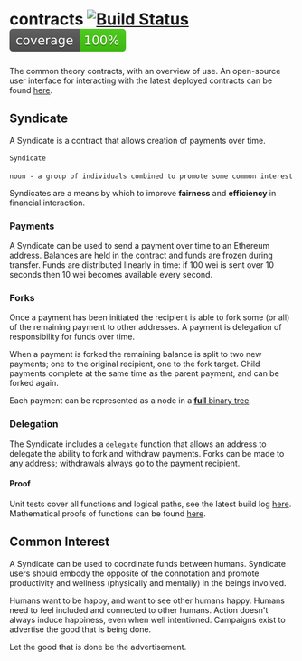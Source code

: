 # contracts [![Build Status](https://travis-ci.org/common-theory/contracts.svg?branch=master)](https://travis-ci.org/common-theory/contracts) [![Coverage](https://raw.githubusercontent.com/common-theory/common-dac/master/test/badge.svg?sanitize=true)](https://gateway.commontheory.io/ipns/coverage.commontheory.io/contracts/index.html)

The common theory contracts, with an overview of use. An open-source user interface for interacting with the latest deployed contracts can be found [here](https://github.com/common-theory/common-dapp).

## Syndicate

A Syndicate is a contract that allows creation of payments over time.

```
Syndicate

noun - a group of individuals combined to promote some common interest
```

Syndicates are a means by which to improve **fairness** and **efficiency** in financial interaction.

### Payments

A Syndicate can be used to send a payment over time to an Ethereum address. Balances are held in the contract and funds are frozen during transfer. Funds are distributed linearly in time: if 100 wei is sent over 10 seconds then 10 wei becomes available every second.

### Forks

Once a payment has been initiated the recipient is able to fork some (or all) of the remaining payment to other addresses. A payment is delegation of responsibility for funds over time.

When a payment is forked the remaining balance is split to two new payments; one to the original recipient, one to the fork target. Child payments complete at the same time as the parent payment, and can be forked again.

Each payment can be represented as a node in a [**full** binary tree](https://en.wikipedia.org/wiki/Binary_tree#Types_of_binary_trees).

### Delegation

The Syndicate includes a `delegate` function that allows an address to delegate the ability to fork and withdraw payments. Forks can be made to any address; withdrawals always go to the payment recipient.

#### Proof

Unit tests cover all functions and logical paths, see the latest build log [here](https://travis-ci.org/common-theory/contracts). Mathematical proofs of functions can be found [here](https://github.com/common-theory/contracts/blob/master/proofs).

## Common Interest

A Syndicate can be used to coordinate funds between humans. Syndicate users should embody the opposite of the connotation and promote productivity and wellness (physically and mentally) in the beings involved.

Humans want to be happy, and want to see other humans happy. Humans need to feel included and connected to other humans. Action doesn't always induce happiness, even when well intentioned. Campaigns exist to advertise the good that is being done.

Let the good that is done be the advertisement.
